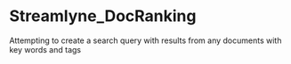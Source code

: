Streamlyne_DocRanking
=====================

Attempting to create a search query with results from any documents with key words and tags
